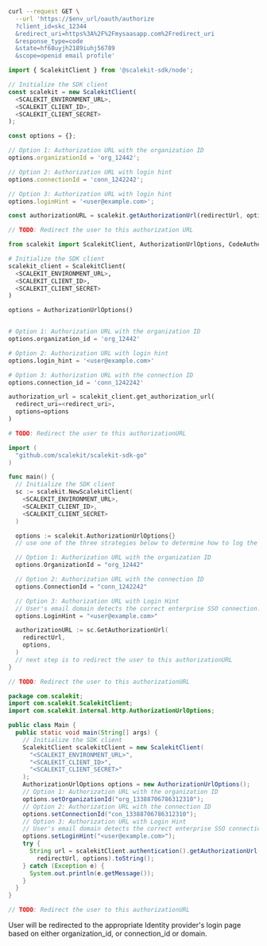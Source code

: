 <CodeWithHeader method="get" endpoint="/oauth/authorize">
<Tabs groupId="tech-stack" querystring>
<TabItem value="curl" label="cURL">

```bash showLineNumbers
curl --request GET \
  --url 'https://$env_url/oauth/authorize
  ?client_id=skc_12344
  &redirect_uri=https%3A%2F%2Fmysaasapp.com%2Fredirect_uri
  &response_type=code
  &state=hf68uyjh2189iuhj56789
  &scope=openid email profile'
```

</TabItem>

<TabItem value="nodejs" label="Node.js">

```javascript showLineNumbers
import { ScalekitClient } from '@scalekit-sdk/node';

// Initialize the SDK client
const scalekit = new ScalekitClient(
  <SCALEKIT_ENVIRONMENT_URL>,
  <SCALEKIT_CLIENT_ID>,
  <SCALEKIT_CLIENT_SECRET>
);

const options = {};

// Option 1: Authorization URL with the organization ID
options.organizationId = 'org_12442';

// Option 2: Authorization URL with login hint
options.connectionId = 'conn_1242242';

// Option 3: Authorization URL with login hint
options.loginHint = '<user@example.com>';

const authorizationURL = scalekit.getAuthorizationUrl(redirectUrl, options);

// TODO: Redirect the user to this authorization URL
```

</TabItem>

<TabItem value="py" label="Python">

```python showLineNumbers
from scalekit import ScalekitClient, AuthorizationUrlOptions, CodeAuthenticationOptions

# Initialize the SDK client
scalekit_client = ScalekitClient(
  <SCALEKIT_ENVIRONMENT_URL>,
  <SCALEKIT_CLIENT_ID>,
  <SCALEKIT_CLIENT_SECRET>
)

options = AuthorizationUrlOptions()


# Option 1: Authorization URL with the organization ID
options.organization_id = 'org_12442'

# Option 2: Authorization URL with login hint
options.login_hint = '<user@example.com>'

# Option 3: Authorization URL with the connection ID
options.connection_id = 'conn_1242242'

authorization_url = scalekit_client.get_authorization_url(
  redirect_uri=<redirect_uri>,
  options=options
)

# TODO: Redirect the user to this authorizationURL
```

</TabItem>

<TabItem value="golang" label="Go">

```go showLineNumbers
import (
  "github.com/scalekit/scalekit-sdk-go"
)

func main() {
  // Initialize the SDK client
  sc := scalekit.NewScalekitClient(
    <SCALEKIT_ENVIRONMENT_URL>,
    <SCALEKIT_CLIENT_ID>,
    <SCALEKIT_CLIENT_SECRET>
  )

  options := scalekit.AuthorizationUrlOptions{}
  // use one of the three strategies below to determine how to log the user in.

  // Option 1: Authorization URL with the organization ID
  options.OrganizationId = "org_12442"

  // Option 2: Authorization URL with the connection ID
  options.ConnectionId = "conn_1242242"

  // Option 3: Authorization URL with Login Hint
  // User's email domain detects the correct enterprise SSO connection.
  options.LoginHint = "<user@example.com>"

  authorizationURL := sc.GetAuthorizationUrl(
    redirectUrl,
    options,
  )
  // next step is to redirect the user to this authorizationURL
}

// TODO: Redirect the user to this authorizationURL
```

</TabItem>

<TabItem value="java" label="Java">

```java showLineNumbers
package com.scalekit;
import com.scalekit.ScalekitClient;
import com.scalekit.internal.http.AuthorizationUrlOptions;

public class Main {
  public static void main(String[] args) {
    // Initialize the SDK client
    ScalekitClient scalekitClient = new ScalekitClient(
      "<SCALEKIT_ENVIRONMENT_URL>",
      "<SCALEKIT_CLIENT_ID>",
      "<SCALEKIT_CLIENT_SECRET>"
    );
    AuthorizationUrlOptions options = new AuthorizationUrlOptions();
    // Option 1: Authorization URL with the organization ID
    options.setOrganizationId("org_13388706786312310");
    // Option 2: Authorization URL with the connection ID
    options.setConnectionId("con_13388706786312310");
    // Option 3: Authorization URL with Login Hint
    // User's email domain detects the correct enterprise SSO connection.
    options.setLoginHint("<user@example.com>");
    try {
      String url = scalekitClient.authentication().getAuthorizationUrl(
        redirectUrl, options).toString();
    } catch (Exception e) {
      System.out.println(e.getMessage());
    }
  }
}

// TODO: Redirect the user to this authorizationURL
```

</TabItem>

</Tabs>
</CodeWithHeader>
<CodeWithHeader title="Response">

User will be redirected to the appropriate Identity provider's login page based on either organization_id, or connection_id or domain.

</CodeWithHeader>
